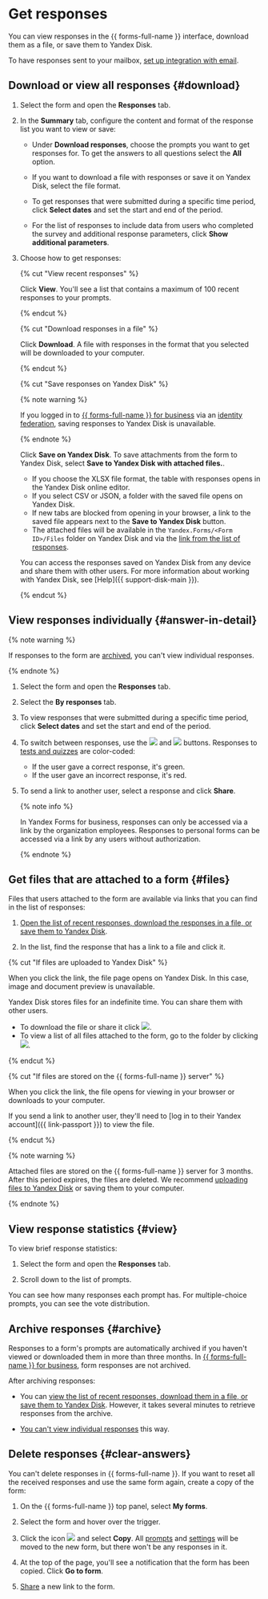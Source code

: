 # Get responses

You can view responses in the {{ forms-full-name }} interface, download them as a file, or save them to Yandex&#160;Disk.

To have responses sent to your mailbox, [set up integration with email](send-mail.md).

## Download or view all responses {#download}

1. Select the form and open the **Responses** tab.

1. In the **Summary** tab, configure the content and format of the response list you want to view or save:
   * Under **Download responses**, choose the prompts you want to get responses for. To get the answers to all questions select the **All** option.

   * If you want to download a file with responses or save it on Yandex Disk, select the file format.

   * To get responses that were submitted during a specific time period, click **Select dates** and set the start and end of the period.

   * For the list of responses to include data from users who completed the survey and additional response parameters, click **Show additional parameters**.

1. Choose how to get responses:

   {% cut "View recent responses" %}

   Click **View**. You'll see a list that contains a maximum of 100 recent responses to your prompts.

   {% endcut %}

   {% cut "Download responses in a file" %}

   Click **Download**. A file with responses in the format that you selected will be downloaded to your computer.


   {% endcut %}

   {% cut "Save responses on Yandex Disk" %}

   
   {% note warning %}

   If you logged in to [{{ forms-full-name }} for business](forms-for-org.md) via an [identity federation](login.md), saving responses to Yandex&#160;Disk is unavailable.

   {% endnote %}


   Click **Save on Yandex Disk**. To save attachments from the form to Yandex Disk, select **Save to Yandex Disk with attached files.**.

   * If you choose the XLSX file format, the table with responses opens in the Yandex&#160;Disk online editor.
   * If you select CSV or JSON, a folder with the saved file opens on Yandex Disk.
   * If new tabs are blocked from opening in your browser, a link to the saved file appears next to the **Save to Yandex Disk** button.
   * The attached files will be available in the `Yandex.Forms/<Form ID>/Files` folder on Yandex&#160;Disk and via the [link from the list of responses](#files).

   You can access the responses saved on Yandex Disk from any device and share them with other users. For more information about working with Yandex Disk, see [Help]({{ support-disk-main }}).

   {% endcut %}


## View responses individually {#answer-in-detail}


{% note warning %}

If responses to the form are [archived](#archive), you can't view individual responses.

{% endnote %}


1. Select the form and open the **Responses** tab.

1. Select the **By responses** tab.

1. To view responses that were submitted during a specific time period, click **Select dates** and set the start and end of the period.

1. To switch between responses, use the ![](../_assets/forms/icon-prev.png) and ![](../_assets/forms/icon-next.png) buttons.
   Responses to [tests and quizzes](tests.md) are color-coded:
   * If the user gave a correct response, it's green.
   * If the user gave an incorrect response, it's red.

1. To send a link to another user, select a response and click **Share**.

   
   {% note info %}

   In Yandex Forms for business, responses can only be accessed via a link by the organization employees. Responses to personal forms can be accessed via a link by any users without authorization.

   {% endnote %}



## Get files that are attached to a form {#files}

Files that users attached to the form are available via links that you can find in the list of responses:

1. [Open the list of recent responses, download the responses in a file, or save them to Yandex&#160;Disk](#download).

1. In the list, find the response that has a link to a file and click it.

{% cut "If files are uploaded to Yandex Disk" %}

When you click the link, the file page opens on Yandex&#160;Disk. In this case, image and document preview is unavailable.

Yandex Disk stores files for an indefinite time. You can share them with other users.
- To download the file or share it click ![](../_assets/forms/drag-answer.png).
- To view a list of all files attached to the form, go to the folder by clicking ![](../_assets/forms/icon-back.png).

{% endcut %}

{% cut "If files are stored on the {{ forms-full-name }} server" %}

When you click the link, the file opens for viewing in your browser or downloads to your computer.


If you send a link to another user, they'll need to [log in to their Yandex account]({{ link-passport }}) to view the file.


{% endcut %}

{% note warning %}

Attached files are stored on the {{ forms-full-name }} server for 3 months. After this period expires, the files are deleted. We recommend [uploading files to Yandex&#160;Disk](#download) or saving them to your computer.

{% endnote %}

## View response statistics {#view}

To view brief response statistics:

1. Select the form and open the **Responses** tab.

1. Scroll down to the list of prompts.

You can see how many responses each prompt has. For multiple-choice prompts, you can see the vote distribution.


## Archive responses {#archive}

Responses to a form's prompts are automatically archived if you haven't viewed or downloaded them in more than three months. In [{{ forms-full-name }} for business](forms-for-org.md), form responses are not archived.

After archiving responses:

* You can [view the list of recent responses, download them in a file, or save them to Yandex&#160;Disk](#download). However, it takes several minutes to retrieve responses from the archive.

* [You can't view individual responses](#answer-in-detail) this way.



## Delete responses {#clear-answers}

You can't delete responses in {{ forms-full-name }}. If you want to reset all the received responses and use the same form again, create a copy of the form:

1. On the {{ forms-full-name }} top panel, select **My forms**.

1. Select the form and hover over the trigger.

1. Click the icon ![](../_assets/forms/context-menu.png) and select **Copy**. All [prompts](add-questions.md) and [settings](appearance.md) will be moved to the new form, but there won't be any responses in it.

1. At the top of the page, you'll see a notification that the form has been copied. Click **Go to form**.

1. [Share](publish.md) a new link to the form.
